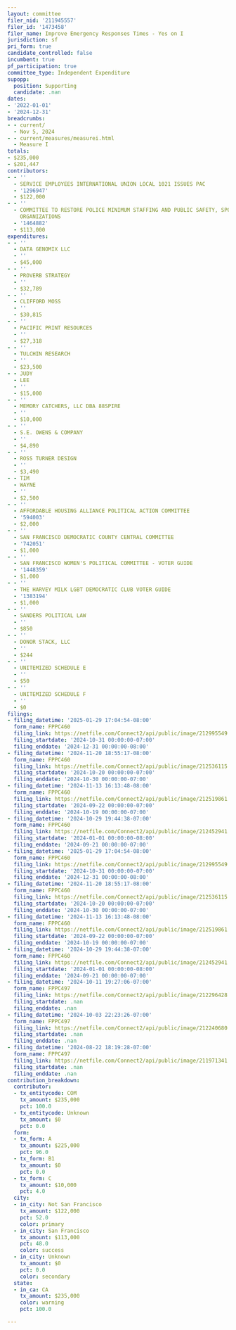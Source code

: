 ```yaml
---
layout: committee
filer_nid: '211945557'
filer_id: '1473458'
filer_name: Improve Emergency Responses Times - Yes on I
jurisdiction: sf
pri_form: true
candidate_controlled: false
incumbent: true
pf_participation: true
committee_type: Independent Expenditure
supopp:
  position: Supporting
  candidate: .nan
dates:
- '2022-01-01'
- '2024-12-31'
breadcrumbs:
- - current/
  - Nov 5, 2024
- - current/measures/measurei.html
  - Measure I
totals:
- $235,000
- $201,447
contributors:
- - ''
  - SERVICE EMPLOYEES INTERNATIONAL UNION LOCAL 1021 ISSUES PAC
  - '1296947'
  - $122,000
- - ''
  - COMMITTEE TO RESTORE POLICE MINIMUM STAFFING AND PUBLIC SAFETY, SPONSORED BY LABOR
    ORGANIZATIONS
  - '1464882'
  - $113,000
expenditures:
- - ''
  - DATA GENOMIX LLC
  - ''
  - $45,000
- - ''
  - PROVERB STRATEGY
  - ''
  - $32,789
- - ''
  - CLIFFORD MOSS
  - ''
  - $30,815
- - ''
  - PACIFIC PRINT RESOURCES
  - ''
  - $27,318
- - ''
  - TULCHIN RESEARCH
  - ''
  - $23,500
- - JUDY
  - LEE
  - ''
  - $15,000
- - ''
  - MEMORY CATCHERS, LLC DBA 88SPIRE
  - ''
  - $10,000
- - ''
  - S.E. OWENS & COMPANY
  - ''
  - $4,890
- - ''
  - ROSS TURNER DESIGN
  - ''
  - $3,490
- - TIM
  - WAYNE
  - ''
  - $2,500
- - ''
  - AFFORDABLE HOUSING ALLIANCE POLITICAL ACTION COMMITTEE
  - '594003'
  - $2,000
- - ''
  - SAN FRANCISCO DEMOCRATIC COUNTY CENTRAL COMMITTEE
  - '742051'
  - $1,000
- - ''
  - SAN FRANCISCO WOMEN'S POLITICAL COMMITTEE - VOTER GUIDE
  - '1448359'
  - $1,000
- - ''
  - THE HARVEY MILK LGBT DEMOCRATIC CLUB VOTER GUIDE
  - '1383194'
  - $1,000
- - ''
  - SANDERS POLITICAL LAW
  - ''
  - $850
- - ''
  - DONOR STACK, LLC
  - ''
  - $244
- - ''
  - UNITEMIZED SCHEDULE E
  - ''
  - $50
- - ''
  - UNITEMIZED SCHEDULE F
  - ''
  - $0
filings:
- filing_datetime: '2025-01-29 17:04:54-08:00'
  form_name: FPPC460
  filing_link: https://netfile.com/Connect2/api/public/image/212995549
  filing_startdate: '2024-10-31 00:00:00-07:00'
  filing_enddate: '2024-12-31 00:00:00-08:00'
- filing_datetime: '2024-11-20 18:55:17-08:00'
  form_name: FPPC460
  filing_link: https://netfile.com/Connect2/api/public/image/212536115
  filing_startdate: '2024-10-20 00:00:00-07:00'
  filing_enddate: '2024-10-30 00:00:00-07:00'
- filing_datetime: '2024-11-13 16:13:48-08:00'
  form_name: FPPC460
  filing_link: https://netfile.com/Connect2/api/public/image/212519861
  filing_startdate: '2024-09-22 00:00:00-07:00'
  filing_enddate: '2024-10-19 00:00:00-07:00'
- filing_datetime: '2024-10-29 19:44:38-07:00'
  form_name: FPPC460
  filing_link: https://netfile.com/Connect2/api/public/image/212452941
  filing_startdate: '2024-01-01 00:00:00-08:00'
  filing_enddate: '2024-09-21 00:00:00-07:00'
- filing_datetime: '2025-01-29 17:04:54-08:00'
  form_name: FPPC460
  filing_link: https://netfile.com/Connect2/api/public/image/212995549
  filing_startdate: '2024-10-31 00:00:00-07:00'
  filing_enddate: '2024-12-31 00:00:00-08:00'
- filing_datetime: '2024-11-20 18:55:17-08:00'
  form_name: FPPC460
  filing_link: https://netfile.com/Connect2/api/public/image/212536115
  filing_startdate: '2024-10-20 00:00:00-07:00'
  filing_enddate: '2024-10-30 00:00:00-07:00'
- filing_datetime: '2024-11-13 16:13:48-08:00'
  form_name: FPPC460
  filing_link: https://netfile.com/Connect2/api/public/image/212519861
  filing_startdate: '2024-09-22 00:00:00-07:00'
  filing_enddate: '2024-10-19 00:00:00-07:00'
- filing_datetime: '2024-10-29 19:44:38-07:00'
  form_name: FPPC460
  filing_link: https://netfile.com/Connect2/api/public/image/212452941
  filing_startdate: '2024-01-01 00:00:00-08:00'
  filing_enddate: '2024-09-21 00:00:00-07:00'
- filing_datetime: '2024-10-11 19:27:06-07:00'
  form_name: FPPC497
  filing_link: https://netfile.com/Connect2/api/public/image/212296428
  filing_startdate: .nan
  filing_enddate: .nan
- filing_datetime: '2024-10-03 22:23:26-07:00'
  form_name: FPPC497
  filing_link: https://netfile.com/Connect2/api/public/image/212240680
  filing_startdate: .nan
  filing_enddate: .nan
- filing_datetime: '2024-08-22 18:19:28-07:00'
  form_name: FPPC497
  filing_link: https://netfile.com/Connect2/api/public/image/211971341
  filing_startdate: .nan
  filing_enddate: .nan
contribution_breakdown:
  contributor:
  - tx_entitycode: COM
    tx_amount: $235,000
    pct: 100.0
  - tx_entitycode: Unknown
    tx_amount: $0
    pct: 0.0
  form:
  - tx_form: A
    tx_amount: $225,000
    pct: 96.0
  - tx_form: B1
    tx_amount: $0
    pct: 0.0
  - tx_form: C
    tx_amount: $10,000
    pct: 4.0
  city:
  - in_city: Not San Francisco
    tx_amount: $122,000
    pct: 52.0
    color: primary
  - in_city: San Francisco
    tx_amount: $113,000
    pct: 48.0
    color: success
  - in_city: Unknown
    tx_amount: $0
    pct: 0.0
    color: secondary
  state:
  - in_ca: CA
    tx_amount: $235,000
    color: warning
    pct: 100.0

---
```

